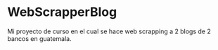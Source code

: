 # WebScrapperBlog
Mi proyecto de curso en el cual se hace web scrapping a 2 blogs de 2 bancos en guatemala.
